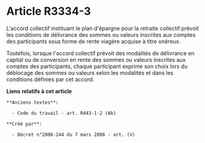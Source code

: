 # Article R3334-3

L'accord collectif instituant le plan d'épargne pour la retraite collectif prévoit les conditions de délivrance des sommes ou
valeurs inscrites aux comptes des participants sous forme de rente viagère acquise à titre onéreux.

Toutefois, lorsque l'accord collectif prévoit des modalités de délivrance en capital ou de conversion en rente des sommes ou
valeurs inscrites aux comptes des participants, chaque participant exprime son choix lors du déblocage des sommes ou valeurs
selon les modalités et dans les conditions définies par cet accord.

**Liens relatifs à cet article**

	**Anciens textes**:

	  - Code du travail - art. R443-1-2 (Ab)

	**Créé par**:

	  - Décret n°2008-244 du 7 mars 2008 - art. (V)
